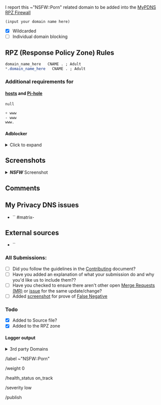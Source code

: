 I report this ~"NSFW::Porn" related domain to be added into the [MyPDNS RPZ Firewall][mpdrf]

```
(input your domain name here)
```

- [X] Wildcarded
- [ ] Individual domain blocking

## RPZ (Response Policy Zone) Rules

```css
domain_name_here   CNAME . ; Adult
*.domain_name_here   CNAME . ; Adult
```

### Additional requirements for

#### [hosts] and [Pi-hole]

```css
null
```

```css
+ www
- www
www.
```

#### Adblocker
<details><summary>Click to expand</summary>

```css
N/A
```

</details>

## Screenshots

<details><summary><b><i>NSFW</i></b> Screenshot</summary>

(Upload your screenshot here)

</details>

## Comments
<!-- Comments such as specific URL to view contents -->

## My Privacy DNS issues
- `` #matrix-

## External sources
<!-- if you took this domain from other board -->
- ``

### All Submissions:
- [ ] Did you follow the guidelines in the [Contributing](CONTRIBUTING.md) document?
- [ ] Have you added an explanation of what your submission do and why you'd like us to include them??
- [ ] Have you checked to ensure there aren't other open [Merge Requests (MR)][MR] or [issue] for the same update/change?
- [ ] Added [screenshot] for prove of [False Negative][FN]

### Todo
- [X] Added to Source file?
- [X] Added to the RPZ zone

#### Logger output

<details><summary>3rd party Domains</summary>

```python
N/A
```

</details>

[adultmypdnscloud]: https://0xacab.org/my-privacy-dns/support/-/wikis/RPZ-List#adultmypdnscloud "Rpz Zone for blocking Porn"
[FN]: https://0xacab.org/my-privacy-dns/support/-/wikis/False-Negative "About False Positive"
[hosts]: https://0xacab.org/my-privacy-dns/support/-/wikis/dns/DnsHosts "Hosts files a outdated blacklist format"
[issue]: https://0xacab.org/my-privacy-dns/matrix/-/issues "My Privacy DNS Domain records"
[mpdrf]: https://0xacab.org/my-privacy-dns/matrix/-/tree/master/source/porn_filters "My Privacy DNS RPZ Parental Firewall Filter"
[MR]: https://0xacab.org/my-privacy-dns/matrix/-/merge_requests "My Privacy DNS Merge Requests"
[Pi-hole]: https://0xacab.org/my-privacy-dns/matrix/-/blob/master/source/porn_filters/README.md#pi-hole "What is Pi-hole and it limitations"
[screenshot]: https://0xacab.org/my-privacy-dns/support/-/wikis/Screenshot "What is a screenshot"

/label ~"NSFW::Porn"

/weight 0

/health_status on_track

/severity low

/publish
